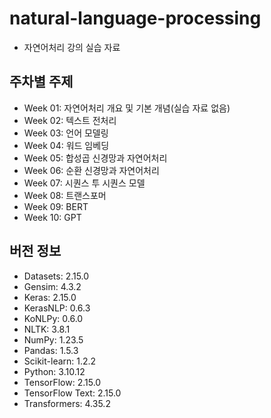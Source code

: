 # natural-language-processing

- 자연어처리 강의 실습 자료

## 주차별 주제

- Week 01: 자연어처리 개요 및 기본 개념(실습 자료 없음)
- Week 02: 텍스트 전처리
- Week 03: 언어 모델링
- Week 04: 워드 임베딩
- Week 05: 합성곱 신경망과 자연어처리
- Week 06: 순환 신경망과 자연어처리
- Week 07: 시퀀스 투 시퀀스 모델
- Week 08: 트랜스포머
- Week 09: BERT
- Week 10: GPT

## 버전 정보

- Datasets: 2.15.0
- Gensim: 4.3.2
- Keras: 2.15.0
- KerasNLP: 0.6.3
- KoNLPy: 0.6.0
- NLTK: 3.8.1
- NumPy: 1.23.5
- Pandas: 1.5.3
- Scikit-learn: 1.2.2
- Python: 3.10.12
- TensorFlow: 2.15.0
- TensorFlow Text: 2.15.0
- Transformers: 4.35.2

